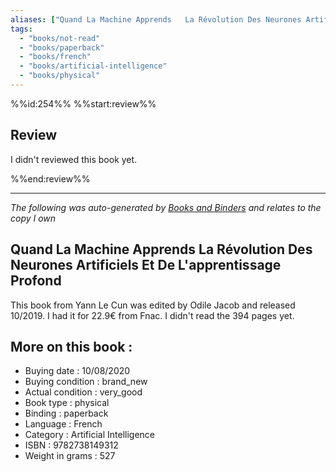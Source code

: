 ```yaml
---
aliases: ["Quand La Machine Apprends   La Révolution Des Neurones Artificiels Et De L'apprentissage Profond"] 
tags: 
  - "books/not-read" 
  - "books/paperback" 
  - "books/french"
  - "books/artificial-intelligence"
  - "books/physical"
---
```

%%id:254%%
%%start:review%%
## Review
I didn't reviewed this book yet. 

%%end:review%%

---
_The following was auto-generated by [Books and Binders](Books%20and%20Binders.md) and relates to the copy I own_
## Quand La Machine Apprends   La Révolution Des Neurones Artificiels Et De L'apprentissage Profond
This book from Yann Le Cun was edited by Odile Jacob and released 10/2019. I had it for 22.9€ from Fnac. I didn't read the 394 pages yet.

## More on this book :
- Buying date : 10/08/2020
- Buying condition : brand_new
- Actual condition : very_good
- Book type : physical
- Binding : paperback
- Language : French
- Category : Artificial Intelligence
- ISBN : 9782738149312
- Weight in grams : 527
